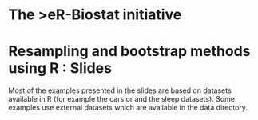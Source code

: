 # The >eR-Biostat initiative
# Resampling and bootstrap methods using R : Slides
Most of the examples presented in the slides are based on datasets available in R (for example the cars or and the sleep datasets). Some examples use external datasets which are available in the data directory.
